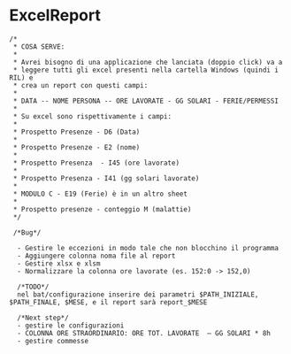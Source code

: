 # ExcelReport
	/*
	 * COSA SERVE:
	 * 
	 * Avrei bisogno di una applicazione che lanciata (doppio click) va a
	 * leggere tutti gli excel presenti nella cartella Windows (quindi i RIL) e
	 * crea un report con questi campi:
	 * 
	 * DATA -- NOME PERSONA -- ORE LAVORATE - GG SOLARI - FERIE/PERMESSI
	 * 
	 * Su excel sono rispettivamente i campi:
	 * 
	 * Prospetto Presenze - D6 (Data)
	 * 
	 * Prospetto Presenze - E2 (nome)
	 * 
	 * Prospetto Presenza  - I45 (ore lavorate)
	 * 
	 * Prospetto Presenza - I41 (gg solari lavorate)
	 * 
	 * MODULO C - E19 (Ferie) è in un altro sheet
	 * 
	 * Prospetto presenze - conteggio M (malattie)
	 */
	 
	 /*Bug*/
	 
	  - Gestire le eccezioni in modo tale che non blocchino il programma
	  - Aggiungere colonna noma file al report
	  - Gestire xlsx e xlsm
	  - Normalizzare la colonna ore lavorate (es. 152:0 -> 152,0)
	  
	  /*TODO*/
	  nel bat/configurazione inserire dei parametri $PATH_INIZIALE, $PATH_FINALE, $MESE, e il report sarà report_$MESE
	  
	  /*Next step*/
	  - gestire le configurazioni
	  - COLONNA ORE STRAORDINARIO: ORE TOT. LAVORATE  – GG SOLARI * 8h
	  - gestire commesse
	 	
